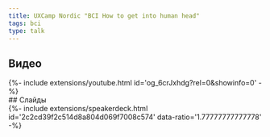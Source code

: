 ```yaml
---
title: UXCamp Nordic "BCI How to get into human head"
tags: bci
type: talk
---
```

## Видео
<div>{%- include extensions/youtube.html id='og_6crJxhdg?rel=0&showinfo=0' -%}</div>
## Слайды
<div>{%- include extensions/speakerdeck.html id='2c2cd39f2c514d8a804d069f7008c574' data-ratio='1.77777777777778' -%}</div>
<!--more-->
